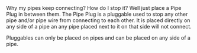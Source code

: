 <lore>
Why my pipes keep connecting? How do I stop it? Well just place a Pipe Plug in between them.
</lore>
<no_lore>
The Pipe Plug is a pluggable used to stop any other pipe and/or pipe wire from connecting to each other.
</no_lore>

<recipes stack="buildcrafttransport:plug_blocker"/>

<chapter name="Pipe Connections"/>
It is placed directly on any side of a pipe an any pipe placed next to it on that side will not connect.

Pluggables can only be placed on pipes and can be placed on any side of a pipe.

<usages stack="buildcrafttransport:plug_blocker"/>